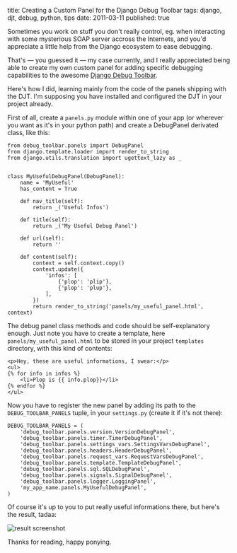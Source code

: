 title: Creating a Custom Panel for the Django Debug Toolbar
tags: django, djt, debug, python, tips
date: 2011-03-11
published: true

Sometimes you work on stuff you don't really control, eg. when interacting with some mysterious SOAP server accross the Internets, and you'd appreciate a little help from the Django ecosystem to ease debugging.

That's — you guessed it — my case currently, and I really appreciated being able to create my own custom panel for adding specific debugging capabilities to the awesome [Django Debug Toolbar](https://github.com/robhudson/django-debug-toolbar).

Here's how I did, learning mainly from the code of the panels shipping with the DJT. I'm supposing you have installed and configured the DJT in your project already.

First of all, create a `panels.py` module within one of your app (or wherever you want as it's in your python path) and create a DebugPanel derivated class, like this:

    from debug_toolbar.panels import DebugPanel
    from django.template.loader import render_to_string
    from django.utils.translation import ugettext_lazy as _


    class MyUsefulDebugPanel(DebugPanel):
        name = 'MyUseful'
        has_content = True

        def nav_title(self):
            return _('Useful Infos')

        def title(self):
            return _('My Useful Debug Panel')

        def url(self):
            return ''

        def content(self):
            context = self.context.copy()
            context.update({
                'infos': [
                    {'plop': 'plip'},
                    {'plop': 'plup'},
                ],
            })
            return render_to_string('panels/my_useful_panel.html', context)

The debug panel class methods and code should be self-explanatory enough. Just note you have to create a template, here `panels/my_useful_panel.html` to be stored in your project `templates` directory, with this kind of contents:

    <p>Hey, these are useful informations, I swear:</p>
    <ul>
    {% for info in infos %}
        <li>Plop is {{ info.plop}}</li>
    {% endfor %}
    </ul>

Now you have to register the new panel by adding its path to the `DEBUG_TOOLBAR_PANELS` tuple, in your `settings.py` (create it if it's not there):

    DEBUG_TOOLBAR_PANELS = (
        'debug_toolbar.panels.version.VersionDebugPanel',
        'debug_toolbar.panels.timer.TimerDebugPanel',
        'debug_toolbar.panels.settings_vars.SettingsVarsDebugPanel',
        'debug_toolbar.panels.headers.HeaderDebugPanel',
        'debug_toolbar.panels.request_vars.RequestVarsDebugPanel',
        'debug_toolbar.panels.template.TemplateDebugPanel',
        'debug_toolbar.panels.sql.SQLDebugPanel',
        'debug_toolbar.panels.signals.SignalDebugPanel',
        'debug_toolbar.panels.logger.LoggingPanel',
        'my_app_name.panels.MyUsefulDebugPanel',
    )

Of course it's up to you to put really useful informations there, but here's the result, tadaa:

![result screenshot](http://media.tumblr.com/tumblr_lhfpagXiif1qbt2jc.png)

Thanks for reading, happy ponying.
